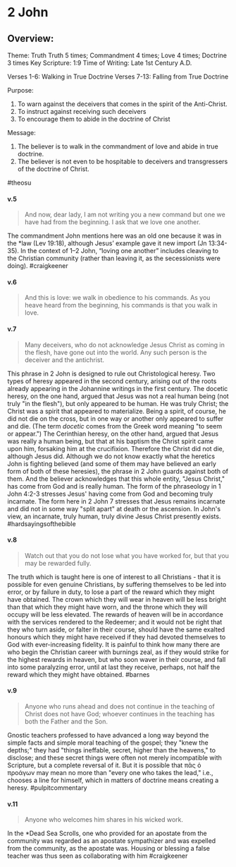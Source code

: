 # 2 John

## Overview:
Theme: Truth
Truth 5 times; Commandment 4 times; Love 4 times; Doctrine 3 times
Key Scripture: 1:9
Time of Writing: Late 1st Century A.D.

Verses 1-6: Walking in True Doctrine
Verses 7-13: Falling from True Doctrine

Purpose:
1. To warn against the deceivers that comes in the spirit of the Anti-Christ.
2. To instruct against receiving such deceivers
3. To encourage them to abide in the doctrine of Christ

Message:
1. The believer is to walk in the commandment of love and abide in true doctrine.
2. The believer is not even to be hospitable to deceivers and transgressers of the doctrine of Christ.

#theosu 

#### v.5
>And now, dear lady, I am not writing you a new command but one we have had from the beginning. I ask that we love one another.

The commandment John mentions here was an old one because it was in the \*law (Lev 19:18), although Jesus’ example gave it new import (Jn 13:34-35). In the context of 1–2 John, “loving one another” includes cleaving to the Christian community (rather than leaving it, as the secessionists were doing).
#craigkeener 

#### v.6
>And this is love: we walk in obedience to his commands. As you heave heard from the beginning, his commands is that you walk in love.

#### v.7
>Many deceivers, who do not acknowledge Jesus Christ as coming in the flesh, have gone out into the world. Any such person is the deceiver and the antichrist.

This phrase in 2 John is designed to rule out Christological heresy. Two types of heresy appeared in the second century, arising out of the roots already appearing in the Johannine writings in the first century. The docetic heresy, on the one hand, argued that Jesus was not a real human being (not truly "in the flesh"), but only appeared to be human. He was truly Christ; the Christ was a spirit that appeared to materialize. Being a spirit, of course, he did not die on the cross, but in one way or another only appeared to suffer and die. (The term *docetic* comes from the Greek word meaning "to seem or appear.") The Cerinthian heresy, on the other hand, argued that Jesus was really a human being, but that at his baptism the Christ spirit came upon him, forsaking him at the crucifixion. Therefore the Christ did not die, although Jesus did. Although we do not know exactly what the heretics John is fighting believed (and some of them may have believed an early form of both of these heresies), the phrase in 2 John guards against both of them. And the believer acknowledges that this whole entity, "Jesus Christ," has come from God and is really human. The form of the phraseology in 1 John 4:2-3 stresses Jesus' having come from God and becoming truly incarnate. The form here in 2 John 7 stresses that Jesus remains incarnate and did not in some way "split apart" at death or the ascension. In John's view, an incarnate, truly human, truly divine Jesus Christ presently exists.
#hardsayingsofthebible 

#### v.8
>Watch out that you do not lose what you have worked for, but that you may be rewarded fully.

The truth which is taught here is one of interest to all Christians - that it is possible for even genuine Christians, by suffering themselves to be led into error, or by failure in duty, to lose a part of the reward which they might have obtained. The crown which they will wear in heaven will be less bright than that which they might have worn, and the throne which they will occupy will be less elevated. The rewards of heaven will be in accordance with the services rendered to the Redeemer; and it would not be right that they who turn aside, or falter in their course, should have the same exalted honours which they might have received if they had devoted themselves to God with ever-increasing fidelity. It is painful to think how many there are who begin the Christian career with burnings zeal, as if they would strike for the highest rewards in heaven, but who soon waver in their course, and fall into some paralyzing error, until at last they receive, perhaps, not half the reward which they might have obtained.
#barnes 

#### v.9
>Anyone who runs ahead and does not continue in the teaching of Christ does not have God; whoever continues in the teaching has both the Father and the Son.

Gnostic teachers professed to have advanced a long way beyond the simple facts and simple moral teaching of the gospel; they "knew the depths;" they had "things ineffable, secret, higher than the heavens," to disclose; and these secret things were often not merely incompatible with Scripture, but a complete reversal of it. But it is possible that πᾶς ὁ προάγων may mean no more than "every one who takes the lead," i.e., chooses a line for himself, which in matters of doctrine means creating a heresy.
#pulpitcommentary 

#### v.11
>Anyone who welcomes him shares in his wicked work.

In the \*Dead Sea Scrolls, one who provided for an apostate from the community was regarded as an apostate sympathizer and was expelled from the community, as the apostate was. Housing or blessing a false teacher was thus seen as collaborating with him
#craigkeener 

